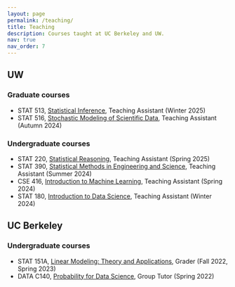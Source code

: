 ```yaml
---
layout: page
permalink: /teaching/
title: Teaching
description: Courses taught at UC Berkeley and UW.
nav: true
nav_order: 7
---
```


## UW

### Graduate courses

* STAT 513, [Statistical Inference](https://stat.uw.edu/academics/course-catalog/stat-513), Teaching Assistant (Winter 2025)
* STAT 516, [Stochastic Modeling of Scientific Data](https://stat.uw.edu/academics/course-catalog/stat-516), Teaching Assistant (Autumn 2024)

### Undergraduate courses

* STAT 220, [Statistical Reasoning](https://stat.uw.edu/academics/course-catalog/stat-220), Teaching Assistant (Spring 2025)
* STAT 390, [Statistical Methods in Engineering and Science](https://stat.uw.edu/academics/course-catalog/stat-390), Teaching Assistant (Summer 2024)
* CSE 416, [Introduction to Machine Learning](https://courses.cs.washington.edu/courses/cse416/), Teaching Assistant (Spring 2024)
* STAT 180, [Introduction to Data Science](https://stat.uw.edu/academics/course-catalog/stat-180), Teaching Assistant (Winter 2024)

## UC Berkeley

### Undergraduate courses

* STAT 151A, [Linear Modeling: Theory and Applications](https://stat151a.berkeley.edu/), Grader (Fall 2022, Spring 2023)
* DATA C140, [Probability for Data Science](http://prob140.org/), Group Tutor (Spring 2022)
